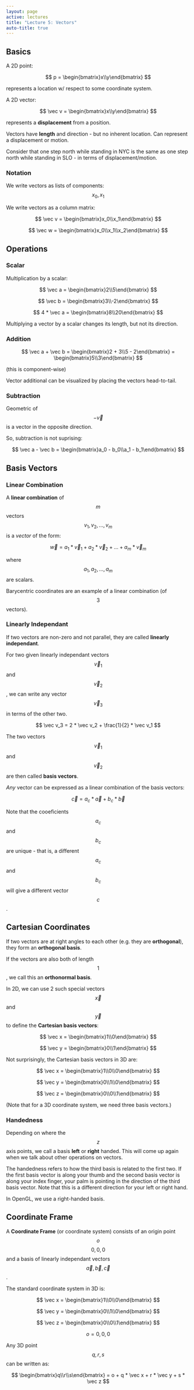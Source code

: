 ```yaml
---
layout: page
active: lectures
title: "Lecture 5: Vectors"
auto-title: true
---
```


## Basics

A 2D point:

$$ p = \begin{bmatrix}x\\y\end{bmatrix} $$

represents a location w/ respect to some coordinate system.

A 2D vector:

$$ \vec v = \begin{bmatrix}x\\y\end{bmatrix} $$

represents a **displacement** from a position.

Vectors have **length** and direction - but no inherent location.
Can represent a displacement or motion.

Consider that one step north while standing in NYC is the same as one step north while standing in SLO - in terms of displacement/motion.


### Notation

We write vectors as lists of components: $$ { x_0, x_1 } $$

We write vectors as a column matrix:

$$ \vec v = \begin{bmatrix}x_0\\x_1\end{bmatrix} $$

$$ \vec w = \begin{bmatrix}x_0\\x_1\\x_2\end{bmatrix} $$



## Operations

### Scalar

Multiplication by a scalar:

$$ \vec a = \begin{bmatrix}2\\5\end{bmatrix} $$

$$ \vec b = \begin{bmatrix}3\\-2\end{bmatrix} $$

$$ 4 * \vec a = \begin{bmatrix}8\\20\end{bmatrix} $$

Multiplying a vector by a scalar changes its length, but not its direction.

### Addition

$$ \vec a + \vec b = \begin{bmatrix}2 + 3\\5 - 2\end{bmatrix} = \begin{bmatrix}5\\3\end{bmatrix} $$

(this is component-wise)

Vector additional can be visualized by placing the vectors head-to-tail.

### Subtraction

Geometric of $$ - \vec v $$ is a vector in the opposite direction.

So, subtraction is not suprising:

$$ \vec a - \vec b = \begin{bmatrix}a_0 - b_0\\a_1 - b_1\end{bmatrix} $$



## Basis Vectors


### Linear Combination

A **linear combination** of $$ m $$ vectors $$ v_1, v_2, ..., v_m $$ is a *vector* of the form:

$$ \vec w = a_1 * \vec v_1 + a_2 * \vec v_2 + ... + a_m * \vec v_m $$

where $$ a_1, a_2, ..., a_m $$ are scalars.

Barycentric coordinates are an example of a linear combination (of $$ 3 $$ vectors).


### Linearly Independant

If two vectors are non-zero and not parallel, they are called **linearly independant**.

For two given linearly independant vectors $$ \vec v_1 $$ and $$ \vec v_2 $$, we can write any vector $$ \vec v_3 $$ in terms of the other two.

$$ \vec v_3 = 2 * \vec v_2 + \frac{1}{2} * \vec v_1 $$

The two vectors $$ \vec v_1 $$ and $$ \vec v_2 $$ are then called **basis vectors**.

*Any* vector can be expressed as a linear combination of the basis vectors:

$$ \vec c = a_c * \vec a + b_c * \vec b $$

Note that the cooeficients $$ a_c $$ and $$ b_c $$ are unique -
that is, a different $$ a_c $$ and $$ b_c $$ will give a different vector $$ c $$.



## Cartesian Coordinates

If two vectors are at right angles to each other (e.g. they are **orthogonal**), they form an **orthogonal basis**.

If the vectors are also both of length $$ 1 $$, we call this an **orthonormal basis**.

In 2D, we can use 2 such special vectors $$ \vec x $$ and $$ \vec y $$ to define the **Cartesian basis vectors**:

$$ \vec x = \begin{bmatrix}1\\0\end{bmatrix} $$

$$ \vec y = \begin{bmatrix}0\\1\end{bmatrix} $$

Not surprisingly, the Cartesian basis vectors in 3D are:

$$ \vec x = \begin{bmatrix}1\\0\\0\end{bmatrix} $$

$$ \vec y = \begin{bmatrix}0\\1\\0\end{bmatrix} $$

$$ \vec z = \begin{bmatrix}0\\0\\1\end{bmatrix} $$

(Note that for a 3D coordinate system, we need three basis vectors.)


### Handedness

Depending on where the $$ z $$ axis points, we call a basis **left** or **right** handed.
This will come up again when we talk about other operations on vectors.

The handedness refers to how the third basis is related to the first two.
If the first basis vector is along your thumb and the second basis vector is along your index finger, your palm is pointing in the direction of the third basis vector.
Note that this is a different direction for your left or right hand.

In OpenGL, we use a right-handed basis.



## Coordinate Frame

A **Coordinate Frame** (or coordinate system) consists of an origin point $$ o $$ $$ {0, 0, 0} $$ and a basis of linearly independant vectors $$ \vec a, \vec b, \vec c $$.

The standard coordinate system in 3D is:

$$ \vec x = \begin{bmatrix}1\\0\\0\end{bmatrix} $$

$$ \vec y = \begin{bmatrix}0\\1\\0\end{bmatrix} $$

$$ \vec z = \begin{bmatrix}0\\0\\1\end{bmatrix} $$

$$ o = {0, 0, 0} $$

Any 3D point $$ {q, r, s} $$ can be written as:

$$ \begin{bmatrix}q\\r\\s\end{bmatrix} = o + q * \vec x + r * \vec y + s * \vec z $$

